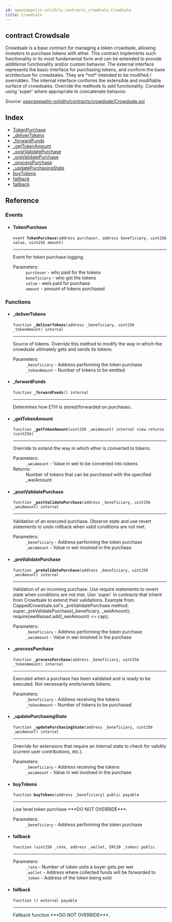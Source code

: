 ```yaml
---
id: openzeppelin-solidity_contracts_crowdsale_Crowdsale
title: Crowdsale
---
```


<div class="contract-doc"><div class="contract"><h2 class="contract-header"><span class="contract-kind">contract</span> Crowdsale</h2><p class="description">Crowdsale is a base contract for managing a token crowdsale, allowing investors to purchase tokens with ether. This contract implements such functionality in its most fundamental form and can be extended to provide additional functionality and/or custom behavior. The external interface represents the basic interface for purchasing tokens, and conform the base architecture for crowdsales. They are *not* intended to be modified / overridden. The internal interface conforms the extensible and modifiable surface of crowdsales. Override the methods to add functionality. Consider using &#x27;super&#x27; where appropriate to concatenate behavior.</p><div class="source">Source: <a href="git+https://github.com/2keynet/web3-alpha/blob/v0.0.1/contracts/openzeppelin-solidity/contracts/crowdsale/Crowdsale.sol" target="_blank">openzeppelin-solidity/contracts/crowdsale/Crowdsale.sol</a></div></div><div class="index"><h2>Index</h2><ul><li><a href="openzeppelin-solidity_contracts_crowdsale_Crowdsale.html#TokenPurchase">TokenPurchase</a></li><li><a href="openzeppelin-solidity_contracts_crowdsale_Crowdsale.html#_deliverTokens">_deliverTokens</a></li><li><a href="openzeppelin-solidity_contracts_crowdsale_Crowdsale.html#_forwardFunds">_forwardFunds</a></li><li><a href="openzeppelin-solidity_contracts_crowdsale_Crowdsale.html#_getTokenAmount">_getTokenAmount</a></li><li><a href="openzeppelin-solidity_contracts_crowdsale_Crowdsale.html#_postValidatePurchase">_postValidatePurchase</a></li><li><a href="openzeppelin-solidity_contracts_crowdsale_Crowdsale.html#_preValidatePurchase">_preValidatePurchase</a></li><li><a href="openzeppelin-solidity_contracts_crowdsale_Crowdsale.html#_processPurchase">_processPurchase</a></li><li><a href="openzeppelin-solidity_contracts_crowdsale_Crowdsale.html#_updatePurchasingState">_updatePurchasingState</a></li><li><a href="openzeppelin-solidity_contracts_crowdsale_Crowdsale.html#buyTokens">buyTokens</a></li><li><a href="openzeppelin-solidity_contracts_crowdsale_Crowdsale.html#">fallback</a></li><li><a href="openzeppelin-solidity_contracts_crowdsale_Crowdsale.html#">fallback</a></li></ul></div><div class="reference"><h2>Reference</h2><div class="events"><h3>Events</h3><ul><li><div class="item event"><span id="TokenPurchase" class="anchor-marker"></span><h4 class="name">TokenPurchase</h4><div class="body"><code class="signature">event <strong>TokenPurchase</strong><span>(address purchaser, address beneficiary, uint256 value, uint256 amount) </span></code><hr/><div class="description"><p>Event for token purchase logging.</p></div><dl><dt><span class="label-parameters">Parameters:</span></dt><dd><div><code>purchaser</code> - who paid for the tokens</div><div><code>beneficiary</code> - who got the tokens</div><div><code>value</code> - weis paid for purchase</div><div><code>amount</code> - amount of tokens purchased</div></dd></dl></div></div></li></ul></div><div class="functions"><h3>Functions</h3><ul><li><div class="item function"><span id="_deliverTokens" class="anchor-marker"></span><h4 class="name">_deliverTokens</h4><div class="body"><code class="signature">function <strong>_deliverTokens</strong><span>(address _beneficiary, uint256 _tokenAmount) </span><span>internal </span></code><hr/><div class="description"><p>Source of tokens. Override this method to modify the way in which the crowdsale ultimately gets and sends its tokens.</p></div><dl><dt><span class="label-parameters">Parameters:</span></dt><dd><div><code>_beneficiary</code> - Address performing the token purchase</div><div><code>_tokenAmount</code> - Number of tokens to be emitted</div></dd></dl></div></div></li><li><div class="item function"><span id="_forwardFunds" class="anchor-marker"></span><h4 class="name">_forwardFunds</h4><div class="body"><code class="signature">function <strong>_forwardFunds</strong><span>() </span><span>internal </span></code><hr/><div class="description"><p>Determines how ETH is stored/forwarded on purchases.</p></div></div></div></li><li><div class="item function"><span id="_getTokenAmount" class="anchor-marker"></span><h4 class="name">_getTokenAmount</h4><div class="body"><code class="signature">function <strong>_getTokenAmount</strong><span>(uint256 _weiAmount) </span><span>internal </span><span>view </span><span>returns  (uint256) </span></code><hr/><div class="description"><p>Override to extend the way in which ether is converted to tokens.</p></div><dl><dt><span class="label-parameters">Parameters:</span></dt><dd><div><code>_weiAmount</code> - Value in wei to be converted into tokens</div></dd><dt><span class="label-return">Returns:</span></dt><dd>Number of tokens that can be purchased with the specified _weiAmount</dd></dl></div></div></li><li><div class="item function"><span id="_postValidatePurchase" class="anchor-marker"></span><h4 class="name">_postValidatePurchase</h4><div class="body"><code class="signature">function <strong>_postValidatePurchase</strong><span>(address _beneficiary, uint256 _weiAmount) </span><span>internal </span></code><hr/><div class="description"><p>Validation of an executed purchase. Observe state and use revert statements to undo rollback when valid conditions are not met.</p></div><dl><dt><span class="label-parameters">Parameters:</span></dt><dd><div><code>_beneficiary</code> - Address performing the token purchase</div><div><code>_weiAmount</code> - Value in wei involved in the purchase</div></dd></dl></div></div></li><li><div class="item function"><span id="_preValidatePurchase" class="anchor-marker"></span><h4 class="name">_preValidatePurchase</h4><div class="body"><code class="signature">function <strong>_preValidatePurchase</strong><span>(address _beneficiary, uint256 _weiAmount) </span><span>internal </span></code><hr/><div class="description"><p>Validation of an incoming purchase. Use require statements to revert state when conditions are not met. Use `super` in contracts that inherit from Crowdsale to extend their validations. Example from CappedCrowdsale.sol&#x27;s _preValidatePurchase method: super._preValidatePurchase(_beneficiary, _weiAmount); require(weiRaised.add(_weiAmount) &lt;= cap);.</p></div><dl><dt><span class="label-parameters">Parameters:</span></dt><dd><div><code>_beneficiary</code> - Address performing the token purchase</div><div><code>_weiAmount</code> - Value in wei involved in the purchase</div></dd></dl></div></div></li><li><div class="item function"><span id="_processPurchase" class="anchor-marker"></span><h4 class="name">_processPurchase</h4><div class="body"><code class="signature">function <strong>_processPurchase</strong><span>(address _beneficiary, uint256 _tokenAmount) </span><span>internal </span></code><hr/><div class="description"><p>Executed when a purchase has been validated and is ready to be executed. Not necessarily emits/sends tokens.</p></div><dl><dt><span class="label-parameters">Parameters:</span></dt><dd><div><code>_beneficiary</code> - Address receiving the tokens</div><div><code>_tokenAmount</code> - Number of tokens to be purchased</div></dd></dl></div></div></li><li><div class="item function"><span id="_updatePurchasingState" class="anchor-marker"></span><h4 class="name">_updatePurchasingState</h4><div class="body"><code class="signature">function <strong>_updatePurchasingState</strong><span>(address _beneficiary, uint256 _weiAmount) </span><span>internal </span></code><hr/><div class="description"><p>Override for extensions that require an internal state to check for validity (current user contributions, etc.).</p></div><dl><dt><span class="label-parameters">Parameters:</span></dt><dd><div><code>_beneficiary</code> - Address receiving the tokens</div><div><code>_weiAmount</code> - Value in wei involved in the purchase</div></dd></dl></div></div></li><li><div class="item function"><span id="buyTokens" class="anchor-marker"></span><h4 class="name">buyTokens</h4><div class="body"><code class="signature">function <strong>buyTokens</strong><span>(address _beneficiary) </span><span>public </span><span>payable </span></code><hr/><div class="description"><p>Low level token purchase ***DO NOT OVERRIDE***.</p></div><dl><dt><span class="label-parameters">Parameters:</span></dt><dd><div><code>_beneficiary</code> - Address performing the token purchase</div></dd></dl></div></div></li><li><div class="item function"><span id="fallback" class="anchor-marker"></span><h4 class="name">fallback</h4><div class="body"><code class="signature">function <strong></strong><span>(uint256 _rate, address _wallet, ERC20 _token) </span><span>public </span></code><hr/><dl><dt><span class="label-parameters">Parameters:</span></dt><dd><div><code>_rate</code> - Number of token units a buyer gets per wei</div><div><code>_wallet</code> - Address where collected funds will be forwarded to</div><div><code>_token</code> - Address of the token being sold</div></dd></dl></div></div></li><li><div class="item function"><span id="fallback" class="anchor-marker"></span><h4 class="name">fallback</h4><div class="body"><code class="signature">function <strong></strong><span>() </span><span>external </span><span>payable </span></code><hr/><div class="description"><p>Fallback function ***DO NOT OVERRIDE***.</p></div></div></div></li></ul></div></div></div>
